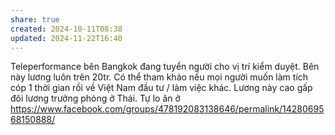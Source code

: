 ```yaml
---
share: true
created: 2024-10-11T08:38
updated: 2024-11-22T16:40
---
```

Teleperformance bên Bangkok đang tuyển người cho vị trí kiểm duyệt. Bên này lương luôn trên 20tr. Có thể tham khảo nếu mọi người muốn làm tích cóp 1 thời gian rồi về Việt Nam đầu tư / làm việc khác. Lương này cao gấp đôi lương trưởng phòng ở Thái. Tự lo ăn ở
https://www.facebook.com/groups/478192083138646/permalink/1428069568150888/